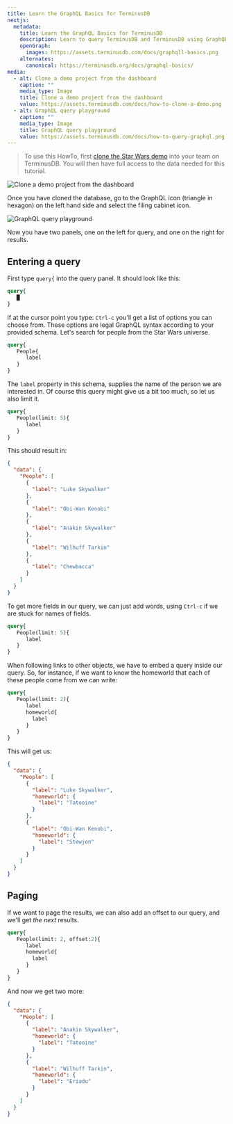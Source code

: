 ```yaml
---
title: Learn the GraphQL Basics for TerminusDB
nextjs:
  metadata:
    title: Learn the GraphQL Basics for TerminusDB
    description: Learn to query TerminusDB and TerminusDB using GraphQL and a Star Wars data project that you can clone from the dashboard.
    openGraph:
      images: https://assets.terminusdb.com/docs/graphqll-basics.png
    alternates:
      canonical: https://terminusdb.org/docs/graphql-basics/
media:
  - alt: Clone a demo project from the dashboard
    caption: ""
    media_type: Image
    title: Clone a demo project from the dashboard
    value: https://assets.terminusdb.com/docs/how-to-clone-a-demo.png
  - alt: GraphQL query playground
    caption: ""
    media_type: Image
    title: GraphQL query playground
    value: https://assets.terminusdb.com/docs/how-to-query-graphql.png
---
```


> To use this HowTo, first [clone the Star Wars demo](/docs/clone-a-demo-terminuscms-project/) into your team on TerminusDB. You will then have full access to the data needed for this tutorial.

![Clone a demo project from the dashboard](https://assets.terminusdb.com/docs/how-to-clone-a-demo.png)

Once you have cloned the database, go to the GraphQL icon (triangle in hexagon) on the left hand side and select the filing cabinet icon.

![GraphQL query playground](https://assets.terminusdb.com/docs/how-to-query-graphql.png)

Now you have two panels, one on the left for query, and one on the right for results.

## Entering a query

First type `query{` into the query panel. It should look like this:

```graphql
query{
   █
}
```

If at the cursor point you type: `Ctrl-c` you'll get a list of options you can choose from. These options are legal GraphQL syntax according to your provided schema. Let's search for people from the Star Wars universe.

```graphql
query{
   People{
      label
   }
}
```

The `label` property in this schema, supplies the name of the person we are interested in. Of course this query might give us a bit too much, so let us also limit it.

```graphql
query{
   People(limit: 5){
      label
   }
}
```

This should result in:

```json
{
  "data": {
    "People": [
      {
        "label": "Luke Skywalker"
      },
      {
        "label": "Obi-Wan Kenobi"
      },
      {
        "label": "Anakin Skywalker"
      },
      {
        "label": "Wilhuff Tarkin"
      },
      {
        "label": "Chewbacca"
      }
    ]
  }
}
```

To get more fields in our query, we can just add words, using `Ctrl-c` if we are stuck for names of fields.

```graphql
query{
   People(limit: 5){
      label
   }
}
```

When following links to other objects, we have to embed a query inside our query. So, for instance, if we want to know the homeworld that each of these people come from we can write:

```graphql
query{
   People(limit: 2){
      label
      homeworld{
        label
      }
   }
}
```

This will get us:

```json
{
  "data": {
    "People": [
      {
        "label": "Luke Skywalker",
        "homeworld": {
          "label": "Tatooine"
        }
      },
      {
        "label": "Obi-Wan Kenobi",
        "homeworld": {
          "label": "Stewjon"
        }
      }
    ]
  }
}
```

## Paging

If we want to page the results, we can also add an offset to our query, and we'll get _the next_ results.

```graphql
query{
   People(limit: 2, offset:2){
      label
      homeworld{
        label
      }
   }
}
```

And now we get two more:

```json
{
  "data": {
    "People": [
      {
        "label": "Anakin Skywalker",
        "homeworld": {
          "label": "Tatooine"
        }
      },
      {
        "label": "Wilhuff Tarkin",
        "homeworld": {
          "label": "Eriadu"
        }
      }
    ]
  }
}
```
